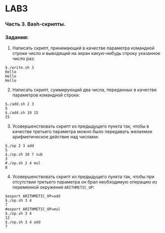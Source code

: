 # LAB3
### Часть 3. Bash-скрипты.
### Задания:
1. Написать скрипт, принимающий в качестве параметра командной строки число и
выводящий на экран какую-нибудь строку указанное число раз:
```
$./write.sh 3  
Hello  
Hello  
Hello  
```
2. Написать скрипт, суммирующий два числа, переданных в качестве параметров
командной строки:
```
$./add.sh 2 3
5
$./add.sh 10 15
25
```
3. Усовершенствовать скрипт из предыдущего пункта так, чтобы в качестве третьего
параметра можно было передавать желаемое арифметическое действие над числами:
```
$./op 2 3 add
5
$./op.sh 10 7 sub
3
#./op.sh 2 4 mul
8
```
4. Усовершенствовать скрипт из предыдущего пункта так, чтобы при отсутствии третьего
параметра он брал необходимую операцию из переменной окружения `ARITHMETIC_OP`:
```
$export ARITHMETIC_OP=add
$./op.sh 3 4
7
#export ARITHMETIC_OP=mul
$./op.sh 3 4
12
$./op.sh 3 4 add
7
```
